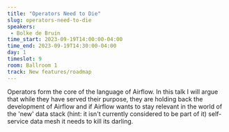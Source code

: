 ```yaml
---
title: "Operators Need to Die"
slug: operators-need-to-die
speakers:
 - Bolke de Bruin
time_start: 2023-09-19T14:00:00-04:00
time_end: 2023-09-19T14:30:00-04:00
day: 1
timeslot: 9
room: Ballroom 1
track: New features/roadmap
---
```


Operators form the core of the language of Airflow. In this talk I will argue that while they have served their purpose, they are holding back the development of Airflow and if Airflow wants to stay relevant in the world of the 'new' data stack (hint: it isn't currently considered to be part of it) self-service data mesh it needs to kill its darling.